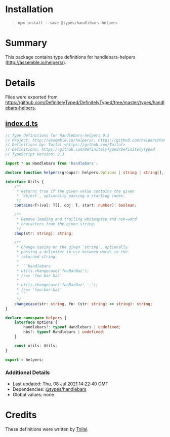 # Installation
> `npm install --save @types/handlebars-helpers`

# Summary
This package contains type definitions for handlebars-helpers (http://assemble.io/helpers/).

# Details
Files were exported from https://github.com/DefinitelyTyped/DefinitelyTyped/tree/master/types/handlebars-helpers.
## [index.d.ts](https://github.com/DefinitelyTyped/DefinitelyTyped/tree/master/types/handlebars-helpers/index.d.ts)
````ts
// Type definitions for handlebars-helpers 0.5
// Project: http://assemble.io/helpers/, https://github.com/helpers/handlebars-helpers
// Definitions by: Toilal <https://github.com/Toilal>
// Definitions: https://github.com/DefinitelyTyped/DefinitelyTyped
// TypeScript Version: 2.3

import * as Handlebars from 'handlebars';

declare function helpers(groups?: helpers.Options | string | string[], options?: helpers.Options): { [name: string]: Handlebars.HelperDelegate };

interface Utils {
    /**
     * Returns true if the given value contains the given
     * `object`, optionally passing a starting index.
     */
    contains<T>(val: T[], obj: T, start: number): boolean;

    /**
     * Remove leading and trailing whitespace and non-word
     * characters from the given string.
     */
    chop(str: string): string;

    /**
     * Change casing on the given `string`, optionally
     * passing a delimiter to use between words in the
     * returned string.
     *
     * ```handlebars
     * utils.changecase('fooBarBaz');
     * //=> 'foo bar baz'
     *
     * utils.changecase('fooBarBaz' '-');
     * //=> 'foo-bar-baz'
     * ```
     */
    changecase(str: string, fn: (str: string) => string): string;
}

declare namespace helpers {
    interface Options {
        handlebars?: typeof Handlebars | undefined;
        hbs?: typeof Handlebars | undefined;
    }

    const utils: Utils;
}

export = helpers;

````

### Additional Details
 * Last updated: Thu, 08 Jul 2021 14:22:40 GMT
 * Dependencies: [@types/handlebars](https://npmjs.com/package/@types/handlebars)
 * Global values: none

# Credits
These definitions were written by [Toilal](https://github.com/Toilal).
